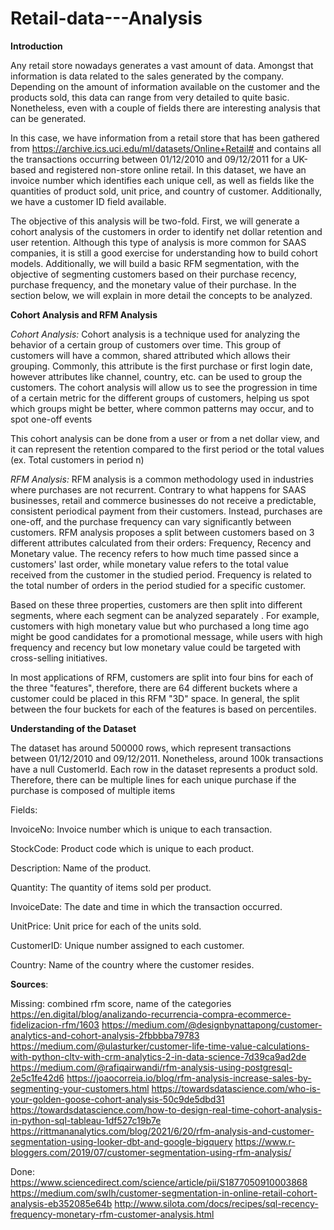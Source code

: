 # Retail-data---Analysis

**Introduction**

Any retail store nowadays generates a vast amount of data. Amongst that information is data related to the sales generated by the company. Depending on the amount of information available on the customer and the products sold, this data can range from very detailed to quite basic. Nonetheless, even with a couple of fields there are interesting analysis that can be generated.

In this case, we have information from a retail store that has been gathered from https://archive.ics.uci.edu/ml/datasets/Online+Retail# and contains all the transactions occurring between 01/12/2010 and 09/12/2011 for a UK-based and registered non-store online retail. In this dataset, we have an invoice number which identifies each unique cell, as well as fields like the quantities of product sold, unit price, and country of customer. Additionally, we have a customer ID field available.

The objective of this analysis will be two-fold. First, we will generate a cohort analysis of the customers in order to identify net dollar retention and user retention. Although this type of analysis is more common for SAAS companies, it is still a good exercise for understanding how to build cohort models. Additionally, we will build a basic RFM segmentation, with the objective of segmenting customers based on their purchase recency, purchase frequency, and the monetary value of their purchase. In the section below, we will explain in more detail the concepts to be analyzed.

**Cohort Analysis and RFM Analysis**

*Cohort Analysis:* Cohort analysis is a technique used for analyzing the behavior of a certain group of customers over time. This group of customers will have a common, shared attributed which allows their grouping. Commonly, this attribute is the first purchase or first login date, however attributes like channel, country, etc. can be used to group the customers. The cohort analysis will allow us to see the progression in time of a certain metric for the different groups of customers, helping us spot which groups might be better, where common patterns may occur, and to spot one-off events 

This cohort analysis can be done from a user or from a net dollar view, and it can represent the retention compared to the first period or the total values (ex. Total customers in period n)

*RFM Analysis:* RFM analysis is a common methodology used in industries where purchases are not recurrent. Contrary to what happens for SAAS businesses, retail and commerce businesses do not receive a predictable, consistent periodical payment from their customers. Instead, purchases are one-off, and the purchase frequency can vary significantly between customers. RFM analysis proposes a split between customers based on 3 different attributes calculated from their orders: Frequency, Recency and Monetary value. The recency refers to how much time passed since a customers' last order, while monetary value refers to the total value received from the customer in the studied period. Frequency is related to the total number of orders in the period studied for a specific customer.

Based on these three properties, customers are then split into different segments, where each segment can be analyzed separately . For example, customers with high monetary value but who purchased a long time ago might be good candidates for a promotional message, while users with high frequency and recency but low monetary value could be targeted with cross-selling initiatives. 

In most applications of RFM, customers are split into four bins for each of the three "features", therefore, there are 64 different buckets where a customer could be placed in this RFM "3D" space. In general, the split between the four buckets for each of the features is based on percentiles.

**Understanding of the Dataset**

The dataset has around 500000 rows, which represent transactions between 01/12/2010 and 09/12/2011. Nonetheless, around 100k transactions have a null CustomerId. Each row in the dataset represents a product sold. Therefore, there can be multiple lines for each unique purchase if the purchase is composed of multiple items 

Fields:

InvoiceNo: Invoice number which is unique to each transaction.

StockCode: Product code which is unique to each product.

Description: Name of the product.

Quantity: The quantity of items sold per product.

InvoiceDate: The date and time in which the transaction occurred.

UnitPrice: Unit price for each of the units sold.

CustomerID: Unique number assigned to each customer.

Country: Name of the country where the customer resides.


**Sources**:

Missing:
combined rfm score, name of the categories
https://en.digital/blog/analizando-recurrencia-compra-ecommerce-fidelizacion-rfm/1603
https://medium.com/@designbynattapong/customer-analytics-and-cohort-analysis-2fbbbba79783
https://medium.com/@ulasturker/customer-life-time-value-calculations-with-python-cltv-with-crm-analytics-2-in-data-science-7d39ca9ad2de
https://medium.com/@rafiqairwandi/rfm-analysis-using-postgresql-2e5c1fe42d6
https://joaocorreia.io/blog/rfm-analysis-increase-sales-by-segmenting-your-customers.html
https://towardsdatascience.com/who-is-your-golden-goose-cohort-analysis-50c9de5dbd31
https://towardsdatascience.com/how-to-design-real-time-cohort-analysis-in-python-sql-tableau-1df527c19b7e
https://rittmananalytics.com/blog/2021/6/20/rfm-analysis-and-customer-segmentation-using-looker-dbt-and-google-bigquery
https://www.r-bloggers.com/2019/07/customer-segmentation-using-rfm-analysis/

Done:
https://www.sciencedirect.com/science/article/pii/S1877050910003868
https://medium.com/swlh/customer-segmentation-in-online-retail-cohort-analysis-eb352085e64b
http://www.silota.com/docs/recipes/sql-recency-frequency-monetary-rfm-customer-analysis.html
